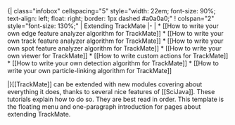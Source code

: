 <includeonly>
{| class="infobox" cellspacing="5" style="width: 22em; font-size: 90%; text-align: left; float: right; border: 1px dashed #a0a0a0;"
! colspan="2" style="font-size: 130%;" | Extending TrackMate
|-
|
* [[How to write your own edge feature analyzer algorithm for TrackMate]]
* [[How to write your own track feature analyzer algorithm for TrackMate]]
* [[How to write your own spot feature analyzer algorithm for TrackMate]]
* [[How to write your own viewer for TrackMate]]
* [[How to write custom actions for TrackMate]]
* [[How to write your own detection algorithm for TrackMate]]
* [[How to write your own particle-linking algorithm for TrackMate]]

|}[[TrackMate]] can be extended with new modules covering about everything it does, thanks to several nice features of [[SciJava]]. These tutorials explain how to do so. They are best read in order.
</includeonly>
<noinclude>
This template is the floating menu and one-paragraph introduction for pages about extending TrackMate.
</noinclude>
